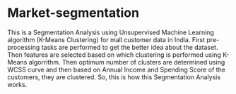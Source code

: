 # Market-segmentation
This is a Segmentation Analysis using Unsupervised Machine Learning algorithm (K-Means Clustering) for mall customer data in India.
First pre-processing tasks are performed to get the better idea about the dataset. Then features are selected based on which clustering is performed using K-Means algorrithm.
Then optimum number of clusters are determined using WCSS curve and then based on Annual Income and Spending Score of the customers, they are clustered.
So, this is how this Segmentation Analysis works.
